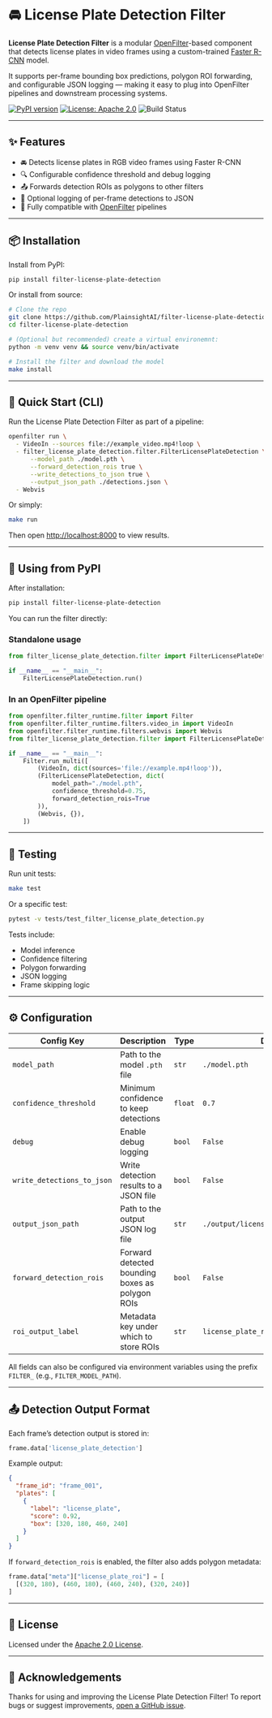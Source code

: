 # 🚘 License Plate Detection Filter

**License Plate Detection Filter** is a modular [OpenFilter](https://github.com/PlainsightAI/openfilter)-based component that detects license plates in video frames using a custom-trained [Faster R-CNN](https://pytorch.org/vision/stable/models/generated/torchvision.models.detection.fasterrcnn_resnet50_fpn.html) model.

It supports per-frame bounding box predictions, polygon ROI forwarding, and configurable JSON logging — making it easy to plug into OpenFilter pipelines and downstream processing systems.

[![PyPI version](https://img.shields.io/pypi/v/filter-license-plate-detection.svg?style=flat-square)](https://pypi.org/project/filter-license-plate-detection/)
[![License: Apache 2.0](https://img.shields.io/badge/License-Apache%202.0-blue.svg)](https://github.com/PlainsightAI/filter-license-plate-detection/blob/main/LICENSE)
![Build Status](https://github.com/PlainsightAI/filter-license-plate-detection/actions/workflows/ci.yaml/badge.svg)

---

## ✨ Features

- 🚘 Detects license plates in RGB video frames using Faster R-CNN
- 🔍 Configurable confidence threshold and debug logging
- 📤 Forwards detection ROIs as polygons to other filters
- 🧾 Optional logging of per-frame detections to JSON
- 🧩 Fully compatible with [OpenFilter](https://github.com/PlainsightAI/openfilter) pipelines

---

## 📦 Installation

Install from PyPI:

```bash
pip install filter-license-plate-detection
````

Or install from source:

```bash
# Clone the repo
git clone https://github.com/PlainsightAI/filter-license-plate-detection.git
cd filter-license-plate-detection

# (Optional but recommended) create a virtual environemnt:
python -m venv venv && source venv/bin/activate

# Install the filter and download the model
make install
```

---

## 🚀 Quick Start (CLI)

Run the License Plate Detection Filter as part of a pipeline:

```bash
openfilter run \
  - VideoIn --sources file://example_video.mp4!loop \
  - filter_license_plate_detection.filter.FilterLicensePlateDetection \
      --model_path ./model.pth \
      --forward_detection_rois true \
      --write_detections_to_json true \
      --output_json_path ./detections.json \
  - Webvis
```

Or simply:

```bash
make run
```

Then open [http://localhost:8000](http://localhost:8000) to view results.

---

## 🧰 Using from PyPI

After installation:

```bash
pip install filter-license-plate-detection
```

You can run the filter directly:

### Standalone usage

```python
from filter_license_plate_detection.filter import FilterLicensePlateDetection

if __name__ == "__main__":
    FilterLicensePlateDetection.run()
```

### In an OpenFilter pipeline

```python
from openfilter.filter_runtime.filter import Filter
from openfilter.filter_runtime.filters.video_in import VideoIn
from openfilter.filter_runtime.filters.webvis import Webvis
from filter_license_plate_detection.filter import FilterLicensePlateDetection

if __name__ == "__main__":
    Filter.run_multi([
        (VideoIn, dict(sources='file://example.mp4!loop')),
        (FilterLicensePlateDetection, dict(
            model_path="./model.pth",
            confidence_threshold=0.75,
            forward_detection_rois=True
        )),
        (Webvis, {}),
    ])
```

---

## 🧪 Testing

Run unit tests:

```bash
make test
```

Or a specific test:

```bash
pytest -v tests/test_filter_license_plate_detection.py
```

Tests include:

* Model inference
* Confidence filtering
* Polygon forwarding
* JSON logging
* Frame skipping logic

---

## ⚙️ Configuration

| Config Key                 | Description                                     | Type    | Default                               |
| -------------------------- | ----------------------------------------------- | ------- | ------------------------------------- |
| `model_path`               | Path to the model `.pth` file                   | `str`   | `./model.pth`                         |
| `confidence_threshold`     | Minimum confidence to keep detections           | `float` | `0.7`                                 |
| `debug`                    | Enable debug logging                            | `bool`  | `False`                               |
| `write_detections_to_json` | Write detection results to a JSON file          | `bool`  | `False`                               |
| `output_json_path`         | Path to the output JSON log file                | `str`   | `./output/license_plate_results.json` |
| `forward_detection_rois`   | Forward detected bounding boxes as polygon ROIs | `bool`  | `False`                               |
| `roi_output_label`         | Metadata key under which to store ROIs          | `str`   | `license_plate_roi`                   |

All fields can also be configured via environment variables using the prefix `FILTER_` (e.g., `FILTER_MODEL_PATH`).

---

## 📤 Detection Output Format

Each frame’s detection output is stored in:

```python
frame.data['license_plate_detection']
```

Example output:

```json
{
  "frame_id": "frame_001",
  "plates": [
    {
      "label": "license_plate",
      "score": 0.92,
      "box": [320, 180, 460, 240]
    }
  ]
}
```

If `forward_detection_rois` is enabled, the filter also adds polygon metadata:

```python
frame.data["meta"]["license_plate_roi"] = [
  [(320, 180), (460, 180), (460, 240), (320, 240)]
]
```

---

## 📄 License

Licensed under the [Apache 2.0 License](https://github.com/PlainsightAI/filter-license-plate-detection/blob/main/LICENSE).

---

## 🙌 Acknowledgements

Thanks for using and improving the License Plate Detection Filter!
To report bugs or suggest improvements, [open a GitHub issue](https://github.com/PlainsightAI/filter-license-plate-detection/issues/new/choose).